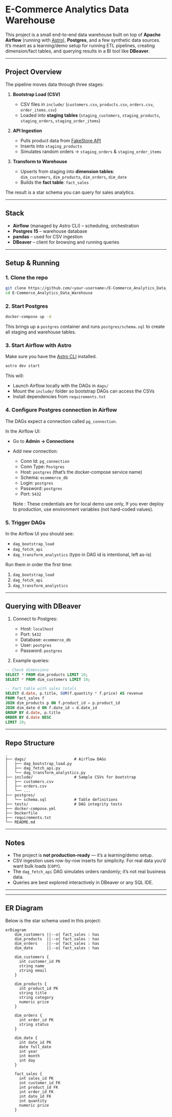 # E-Commerce Analytics Data Warehouse

This project is a small end-to-end data warehouse built on top of **Apache Airflow** (running with [Astro](https://www.astronomer.io/)), **Postgres**, and a few synthetic data sources.  
It’s meant as a learning/demo setup for running ETL pipelines, creating dimension/fact tables, and querying results in a BI tool like **DBeaver**.

---

## Project Overview

The pipeline moves data through three stages:

1. **Bootstrap Load (CSV)**

   - CSV files in `include/` (`customers.csv`, `products.csv`, `orders.csv`, `order_items.csv`)
   - Loaded into **staging tables** (`staging_customers`, `staging_products`, `staging_orders`, `staging_order_items`)

2. **API Ingestion**

   - Pulls product data from [FakeStore API](https://fakestoreapi.com/)
   - Inserts into `staging_products`
   - Simulates random orders → `staging_orders` & `staging_order_items`

3. **Transform to Warehouse**
   - Upserts from staging into **dimension tables**:  
     `dim_customers`, `dim_products`, `dim_orders`, `dim_date`
   - Builds the **fact table**: `fact_sales`

The result is a star schema you can query for sales analytics.

---

## Stack

- **Airflow** (managed by Astro CLI) – scheduling, orchestration
- **Postgres 15** – warehouse database
- **pandas** – used for CSV ingestion
- **DBeaver** – client for browsing and running queries

---

## Setup & Running

### 1. Clone the repo

```bash
git clone https://github.com/<your-username>/E-Commerce_Analytics_Data_Warehouse.git
cd E-Commerce_Analytics_Data_Warehouse
```

### 2. Start Postgres

```bash
docker-compose up -d
```

This brings up a `postgres` container and runs `postgres/schema.sql` to create all staging and warehouse tables.

### 3. Start Airflow with Astro

Make sure you have the [Astro CLI](https://docs.astronomer.io/astro/cli/overview) installed.

```bash
astro dev start
```

This will:

- Launch Airflow locally with the DAGs in `dags/`
- Mount the `include/` folder so bootstrap DAGs can access the CSVs
- Install dependencies from `requirements.txt`

### 4. Configure Postgres connection in Airflow

The DAGs expect a connection called `pg_connection`.

In the Airflow UI:

- Go to **Admin → Connections**
- Add new connection:

  - Conn Id: `pg_connection`
  - Conn Type: `Postgres`
  - Host: `postgres` (that’s the docker-compose service name)
  - Schema: `ecommerce_db`
  - Login: `postgres`
  - Password: `postgres`
  - Port: `5432`

  Note : These credentials are for local demo use only, If you ever deploy to production, use environment variables (not hard-coded values).

### 5. Trigger DAGs

In the Airflow UI you should see:

- `dag_bootstrap_load`
- `dag_fetch_api`
- `dag_transform_analystics` (typo in DAG id is intentional, left as-is)

Run them in order the first time:

1. `dag_bootstrap_load`
2. `dag_fetch_api`
3. `dag_transform_analystics`

---

## Querying with DBeaver

1. Connect to Postgres:

   - Host: `localhost`
   - Port: `5432`
   - Database: `ecommerce_db`
   - User: `postgres`
   - Password: `postgres`

2. Example queries:

```sql
-- Check dimensions
SELECT * FROM dim_products LIMIT 10;
SELECT * FROM dim_customers LIMIT 10;

-- Fact table with sales totals
SELECT d.date, p.title, SUM(f.quantity * f.price) AS revenue
FROM fact_sales f
JOIN dim_products p ON f.product_id = p.product_id
JOIN dim_date d ON f.date_id = d.date_id
GROUP BY d.date, p.title
ORDER BY d.date DESC
LIMIT 20;
```

---

## Repo Structure

```
.
├── dags/                     # Airflow DAGs
│   ├── dag_bootstrap_load.py
│   ├── dag_fetch_api.py
│   └── dag_transform_analystics.py
├── include/                  # Sample CSVs for bootstrap
│   ├── customers.csv
│   ├── orders.csv
│   └── ...
├── postgres/
│   └── schema.sql            # Table definitions
├── tests/                    # DAG integrity tests
├── docker-compose.yml
├── Dockerfile
├── requirements.txt
└── README.md
```

---

## Notes

- The project is **not production-ready** — it’s a learning/demo setup.
- CSV ingestion uses row-by-row inserts for simplicity. For real data you’d want bulk loads (`COPY`).
- The `dag_fetch_api` DAG simulates orders randomly; it’s not real business data.
- Queries are best explored interactively in DBeaver or any SQL IDE.

---

---

## ER Diagram

Below is the star schema used in this project:

```mermaid
erDiagram
    dim_customers ||--o{ fact_sales : has
    dim_products  ||--o{ fact_sales : has
    dim_orders    ||--o{ fact_sales : has
    dim_date      ||--o{ fact_sales : has

    dim_customers {
      int customer_id PK
      string name
      string email
    }

    dim_products {
      int product_id PK
      string title
      string category
      numeric price
    }

    dim_orders {
      int order_id PK
      string status
    }

    dim_date {
      int date_id PK
      date full_date
      int year
      int month
      int day
    }

    fact_sales {
      int sales_id PK
      int customer_id FK
      int product_id FK
      int order_id FK
      int date_id FK
      int quantity
      numeric price
    }
```
